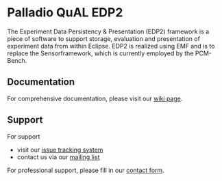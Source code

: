 # Palladio QuAL EDP2
The Experiment Data Persistency & Presentation (EDP2) framework is a piece of software to support storage, evaluation and presentation of experiment data from within Eclipse. EDP2 is realized using EMF and is to replace the Sensorframework, which is currently employed by the PCM-Bench. 

## Documentation
For comprehensive documentation, please visit our [wiki page](https://sdqweb.ipd.kit.edu/wiki/PCM_Development/EDP2).

## Support
For support
* visit our [issue tracking system](https://palladio-simulator.com/jira)
* contact us via our [mailing list](https://lists.ira.uni-karlsruhe.de/mailman/listinfo/palladio-dev)

For professional support, please fill in our [contact form](http://www.palladio-simulator.com/about_palladio/support/).
